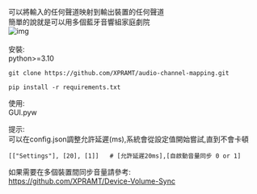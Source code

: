 可以將輸入的任何聲道映射到輸出裝置的任何聲道<br>
簡單的說就是可以用多個藍牙音響組家庭劇院<br>
![img](https://i.imgur.com/p8NEri0.jpeg)
<br><br>
安裝:<br>
python>=3.10
```
git clone https://github.com/XPRAMT/audio-channel-mapping.git
```
```
pip install -r requirements.txt
```

使用:<br>
GUI.pyw<br>

提示:<br>
可以在config.json調整允許延遲(ms),系統會從設定值開始嘗試,直到不會卡頓<br>
```
[["Settings"], [20], [1]]   # [允許延遲20ms],[自啟動音量同步 0 or 1]
```
如果需要在多個裝置間同步音量請參考:<br>
https://github.com/XPRAMT/Device-Volume-Sync<br>